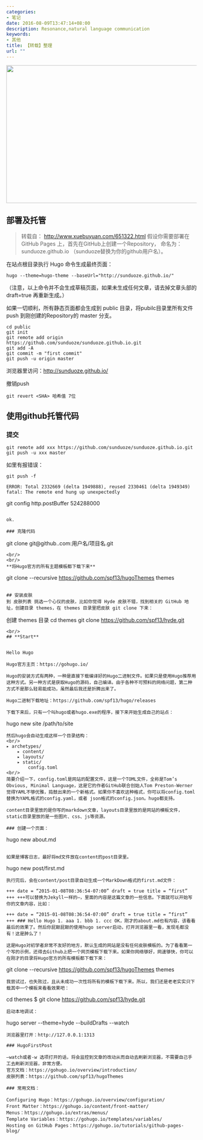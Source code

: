 ```yaml
---
categories:
- 笔记
date: 2016-08-09T13:47:14+08:00
description: Resonance,natural language communication
keywords:
- 其他
title: 【转载】整理
url: ""
---
```


<div>
    <img src="/整理.png" width="650px" height="365px"/> 
</div>

## **部署及托管**

> 转载自： http://www.xuebuyuan.com/651322.html 假设你需要部署在 GitHub Pages 上，首先在GitHub上创建一个Repository，
> 命名为：sunduoze.github.io （sunduoze替换为你的github用户名）。

在站点根目录执行 Hugo 命令生成最终页面：
```
hugo --theme=hugo-theme --baseUrl="http://sunduoze.github.io/"
```
（注意，以上命令并不会生成草稿页面，如果未生成任何文章，请去掉文章头部的 draft=true 再重新生成。）

如果一切顺利，所有静态页面都会生成到 public 目录，将pubilc目录里所有文件 push 到刚创建的Repository的 master 分支。
```
cd public
git init
git remote add origin https://github.com/sunduoze/sunduoze.github.io.git
git add -A
git commit -m "first commit"
git push -u origin master
```
浏览器里访问：http://sunduoze.github.io/

撤销push
```
git revert <SHA> 哈希值 7位
```
## **使用github托管代码**

### 提交
```
git remote add xxx https://github.com/sunduoze/sunduoze.github.io.git
git push -u xxx master
```
如里有报错误：

```
git push -f 
```
```
ERROR: Total 2332669 (delta 1949888), reused 2330461 (delta 1949349)
fatal: The remote end hung up unexpectedly

```
git config http.postBuffer 524288000
```

ok.

### 克隆代码
```
git clone git@github..com:用户名/项目名.git
```
<br/>
<br/>
**将Hugo官方的所有主题模板都下载下来**
```
git clone --recursive https://github.com/spf13/hugoThemes themes
```

## 安装皮肤
到 皮肤列表 挑选一个心仪的皮肤，比如你觉得 Hyde 皮肤不错，找到相关的 GitHub 地址，创建目录 themes，在 themes 目录里把皮肤 git clone 下来：
```
创建 themes 目录
cd themes
git clone https://github.com/spf13/hyde.git
```
<br/>
## **Start**


Hello Hugo

Hugo官方主页：https://gohugo.io/

Hugo的安装方式有两种，一种是直接下载编译好的Hugo二进制文件。如果只是使用Hugo推荐用这种方式。另一种方式是获取Hugo的源码，自己编译。由于各种不可预料的网络问题，第二种方式不是那么轻易能成功，虽然最后我还是折腾出来了。

Hugo二进制下载地址：https://github.com/spf13/hugo/releases

下载下来后，只有一个叫hugo或者hugo.exe的程序，接下来开始生成自己的站点：

```
hugo new site /path/to/site
```
然后hugo会自动生成这样一个目录结构：
<br/>
▸ archetypes/
	▸ content/
    ▸ layouts/
    ▸ static/
        config.toml
<br/>
简要介绍一下，config.toml是网站的配置文件，这是一个TOML文件，全称是Tom’s Obvious, Minimal Language，这是它的作者GitHub联合创始人Tom Preston-Werner 觉得YAML不够优雅，捣鼓出来的一个新格式。如果你不喜欢这种格式，你可以将config.toml替换为YAML格式的config.yaml，或者 json格式的config.json。hugo都支持。

content目录里放的是你写的markdown文章，layouts目录里放的是网站的模板文件，static目录里放的是一些图片、css、js等资源。

### 创建一个页面：

``` 
hugo new about.md
```

如果是博客日志，最好将md文件放在content的post目录里。
```
hugo new post/first.md
```
执行完后，会在content/post目录自动生成一个MarkDown格式的first.md文件：

+++ date = “2015-01-08T08:36:54-07:00” draft = true title = “first” +++ +++可以替换为Jekyll一样的—，里面的内容是这篇文章的一些信息。下面就可以开始写你的文章内容，比如：

+++ date = “2015-01-08T08:36:54-07:00” draft = true title = “first” +++ ### Hello Hugo 1. aaa 1. bbb 1. ccc OK，刚才的about.md也有内容，该看看最后的效果了。然后你屁颠屁颠的使用hugo server启动，打开浏览器里一看，发现毛都没有！这是肿么了！

这是Hugo对初学者非常不友好的地方，默认生成的网站是没有任何皮肤模板的。为了看看第一个写的示例，还得去Github上把一个网页模板下载下来。如果你网络够好，网速够快，你可以在刚才的目录将Hugo官方的所有模板都下载下来：
```
git clone --recursive https://github.com/spf13/hugoThemes themes
```
我尝试过，也失败过，且从未成功一次性将所有的模板下载下来。所以，我们还是老老实实只下载其中一个模板来看看效果吧：
```
cd themes $ git clone https://github.com/spf13/hyde.git
```
启动本地调试：
```
hugo server --theme=hyde --buildDrafts --watch
```
浏览器里打开：http://127.0.0.1:1313

### HugoFirstPost

–watch或者-w 选项打开的话，将会监控到文章的改动从而自动去刷新浏览器，不需要自己手工去刷新浏览器，非常方便。
官方文档：https://gohugo.io/overview/introduction/ 
皮肤列表：https://github.com/spf13/hugoThemes

### 常用文档：

Configuring Hugo：https://gohugo.io/overview/configuration/ 
Front Matter：https://gohugo.io/content/front-matter/ 
Menus：https://gohugo.io/extras/menus/ 
Template Variables：https://gohugo.io/templates/variables/ 
Hosting on GitHub Pages：https://gohugo.io/tutorials/github-pages-blog/
